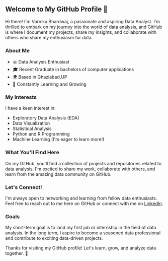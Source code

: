 ## Welcome to My GitHub Profile 👋

Hi there! I'm Varnika Bhardwaj, a passionate and aspiring Data Analyst. I'm thrilled to embark on my journey into the world of data analysis, and GitHub is where I document my projects, share my insights, and collaborate with others who share my enthusiasm for data.

### About Me

- 📊 Data Analysis Enthusiast
- 🎓 Recent Graduate in  bachelors of computer applications
- 🌍 Based in Ghaziabad,UP
- 🌱 Constantly Learning and Growing

### My Interests

I have a keen interest in:

- Exploratory Data Analysis (EDA)
- Data Visualization
- Statistical Analysis
- Python and R Programming
- Machine Learning (I'm eager to learn more!)

### What You'll Find Here

On my GitHub, you'll find a collection of projects and repositories related to data analysis. I'm excited to share my work, collaborate with others, and learn from the amazing data community on GitHub.

### Let's Connect!

I'm always open to networking and learning from fellow data enthusiasts. Feel free to reach out to me here on GitHub or connect with me on [LinkedIn](https://www.linkedin.com/in/varnika-bhardwaj07).

### Goals

My short-term goal is to land my first job or internship in the field of data analysis. In the long term, I aspire to become a seasoned data professional and contribute to exciting data-driven projects.


Thanks for visiting my GitHub profile! Let's learn, grow, and analyze data together. 🚀


<!---
varnika0709/varnika0709 is a ✨ special ✨ repository because its `README.md` (this file) appears on your GitHub profile.
You can click the Preview link to take a look at your changes.
--->
